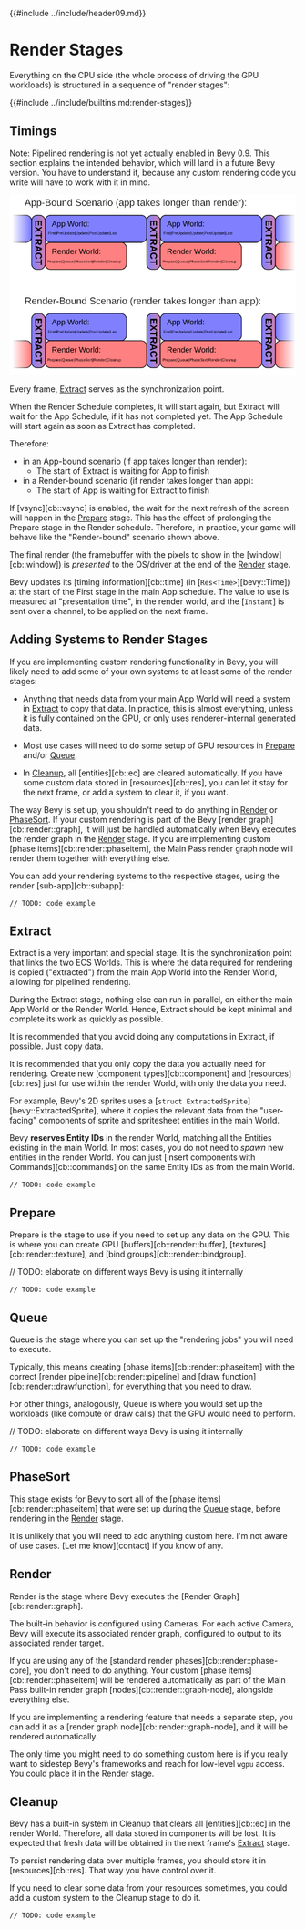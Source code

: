 {{#include ../include/header09.md}}

# Render Stages

Everything on the CPU side (the whole process of driving the GPU workloads)
is structured in a sequence of "render stages":

{{#include ../include/builtins.md:render-stages}}

## Timings

Note: Pipelined rendering is not yet actually enabled in Bevy 0.9. This section
explains the intended behavior, which will land in a future Bevy version. You
have to understand it, because any custom rendering code you write will have to
work with it in mind.

![Diagram of pipelined rendering timings in app-bound and render-bound cases](../img/pipelined-rendering.png)

Every frame, [Extract](#extract) serves as the synchronization point.

When the Render Schedule completes, it will start again, but Extract will
wait for the App Schedule, if it has not completed yet. The App Schedule
will start again as soon as Extract has completed.

Therefore:
 - in an App-bound scenario (if app takes longer than render):
   - The start of Extract is waiting for App to finish
 - in a Render-bound scenario (if render takes longer than app):
   - The start of App is waiting for Extract to finish

If [vsync][cb::vsync] is enabled, the wait for the next refresh of the
screen will happen in the [Prepare](#prepare) stage. This has the effect of
prolonging the Prepare stage in the Render schedule. Therefore, in practice,
your game will behave like the "Render-bound" scenario shown above.

The final render (the framebuffer with the pixels to show in the
[window][cb::window]) is *presented* to the OS/driver at the end of the
[Render](#render) stage.

Bevy updates its [timing information][cb::time] (in [`Res<Time>`][bevy::Time])
at the start of the First stage in the main App schedule. The value to
use is measured at "presentation time", in the render world, and the
[`Instant`] is sent over a channel, to be applied on the
next frame.

## Adding Systems to Render Stages

If you are implementing custom rendering functionality in Bevy, you will likely
need to add some of your own systems to at least some of the render stages:

 - Anything that needs data from your main App World will need a system in
   [Extract](#extract) to copy that data. In practice, this is almost everything,
   unless it is fully contained on the GPU, or only uses renderer-internal
   generated data.

 - Most use cases will need to do some setup of GPU resources
   in [Prepare](#prepare) and/or [Queue](#queue).

 - In [Cleanup](#cleanup), all [entities][cb::ec] are cleared automatically.
   If you have some custom data stored in [resources][cb::res], you can let it
   stay for the next frame, or add a system to clear it, if you want.

The way Bevy is set up, you shouldn't need to do anything in [Render](#render)
or [PhaseSort](#phasesort). If your custom rendering is part of the Bevy
[render graph][cb::render::graph], it will just be handled automatically
when Bevy executes the render graph in the [Render](#render) stage. If you
are implementing custom [phase items][cb::render::phaseitem], the Main Pass
render graph node will render them together with everything else.

You can add your rendering systems to the respective stages, using the render
[sub-app][cb::subapp]:

```
// TODO: code example
```

## Extract

Extract is a very important and special stage. It is the synchronization
point that links the two ECS Worlds. This is where the data required for
rendering is copied ("extracted") from the main App World into the Render
World, allowing for pipelined rendering.

During the Extract stage, nothing else can run in parallel, on either the
main App World or the Render World. Hence, Extract should be kept minimal
and complete its work as quickly as possible.

It is recommended that you avoid doing any computations in Extract, if
possible. Just copy data.

It is recommended that you only copy the data you actually need for rendering.
Create new [component types][cb::component] and [resources][cb::res] just
for use within the render World, with only the data you need.

For example, Bevy's 2D sprites uses a [`struct
ExtractedSprite`][bevy::ExtractedSprite], where it copies the relevant data
from the "user-facing" components of sprite and spritesheet entities in the
main World.

Bevy **reserves Entity IDs** in the render World, matching all the Entities
existing in the main World. In most cases, you do not need to *spawn*
new entities in the render World. You can just [insert components with
Commands][cb::commands] on the same Entity IDs as from the main World.

```
// TODO: code example
```

## Prepare

Prepare is the stage to use if you need to set up any data on the
GPU. This is where you can create GPU [buffers][cb::render::buffer],
[textures][cb::render::texture], and [bind groups][cb::render::bindgroup].

// TODO: elaborate on different ways Bevy is using it internally

```
// TODO: code example
```

## Queue

Queue is the stage where you can set up the "rendering jobs" you will need to
execute.

Typically, this means creating [phase items][cb::render::phaseitem]
with the correct [render pipeline][cb::render::pipeline] and [draw
function][cb::render::drawfunction], for everything that you need to draw.

For other things, analogously, Queue is where you would set up the workloads
(like compute or draw calls) that the GPU would need to perform.

// TODO: elaborate on different ways Bevy is using it internally

```
// TODO: code example
```

## PhaseSort

This stage exists for Bevy to sort all of the [phase
items][cb::render::phaseitem] that were set up during the [Queue](#queue)
stage, before rendering in the [Render](#render) stage.

It is unlikely that you will need to add anything custom here. I'm not aware
of use cases. [Let me know][contact] if you know of any.

## Render

Render is the stage where Bevy executes the [Render Graph][cb::render::graph].

The built-in behavior is configured using Cameras. For each active Camera,
Bevy will execute its associated render graph, configured to output to its
associated render target.

If you are using any of the [standard render phases][cb::render::phase-core],
you don't need to do anything. Your custom [phase items][cb::render::phaseitem]
will be rendered automatically as part of the Main Pass built-in render graph
[nodes][cb::render::graph-node], alongside everything else.

If you are implementing a rendering feature that needs a separate step, you
can add it as a [render graph node][cb::render::graph-node], and it will be
rendered automatically.

The only time you might need to do something custom here is if you really
want to sidestep Bevy's frameworks and reach for low-level `wgpu` access.
You could place it in the Render stage.

## Cleanup

Bevy has a built-in system in Cleanup that clears all [entities][cb::ec] in
the render World. Therefore, all data stored in components will be lost.
It is expected that fresh data will be obtained in the next frame's
[Extract](#extract) stage.

To persist rendering data over multiple frames, you should store it in
[resources][cb::res]. That way you have control over it.

If you need to clear some data from your resources sometimes, you could
add a custom system to the Cleanup stage to do it.

```
// TODO: code example
```
